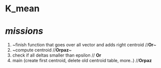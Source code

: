 # K_mean

# *missions*
 1. ~finish function that goes over all vector and adds right centroid //**Or**~
 2. ~compute centroid //**Orpaz**~
 3. check if all deltas smaller than epsilon // **Or**
 4. main (create first centroid, delete old centroid table, more..) //**Orpaz**

